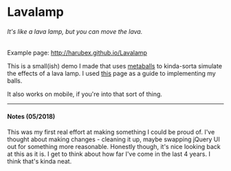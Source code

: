 Lavalamp
========

###### It's like a lava lamp, but you can _move_ the lava. #######

Example page: http://harubex.github.io/Lavalamp

This is a small(ish) demo I made that uses [metaballs](http://en.wikipedia.org/wiki/Metaballs) to kinda-sorta simulate the effects of a lava lamp. I used [this](http://www.geisswerks.com/ryan/BLOBS/blobs.html) page as a guide to implementing my balls.

It also works on mobile, if you're into that sort of thing.

--------
#### Notes (05/2018) ####

This was my first real effort at making something I could be proud of. I've thought about making changes - cleaning it up, maybe swapping jQuery UI out for something more reasonable. Honestly though, it's nice looking back at this as it is. I get to think about how far I've come in the last 4 years. I think that's kinda neat.